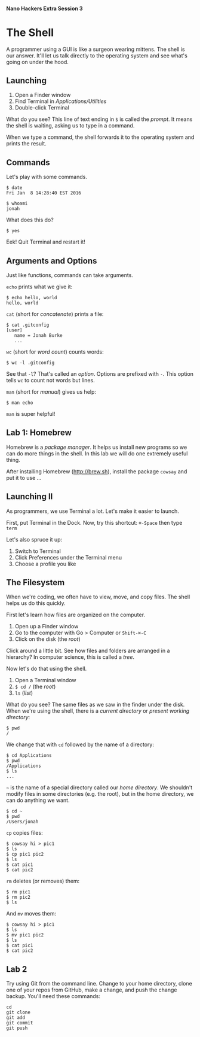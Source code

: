 #### Nano Hackers Extra Session 3

# The Shell

A programmer using a GUI is like a surgeon wearing mittens. The shell is our answer. It'll let us talk directly to the operating system and see what's going on under the hood.

## Launching

1. Open a Finder window
2. Find Terminal in _Applications/Utilities_
3. Double-click Terminal

What do you see? This line of text ending in `$` is called the _prompt_. It means the shell is waiting, asking us to type in a command.

When we type a command, the shell forwards it to the operating system and prints the result.

## Commands

Let's play with some commands.

```
$ date
Fri Jan  8 14:28:40 EST 2016
```

```
$ whoami
jonah
```

What does this do?

```
$ yes
```

Eek! Quit Terminal and restart it!

## Arguments and Options

Just like functions, commands can take arguments.

`echo` prints what we give it:

```
$ echo hello, world
hello, world
```

`cat` (short for _concatenate_) prints a file:

```
$ cat .gitconfig
[user]
   name = Jonah Burke
   ...
```

`wc` (short for _word count_) counts words:

```
$ wc -l .gitconfig
```

See that `-l`? That's called an _option_. Options are prefixed with `-`. This option tells `wc` to count not words but lines.

`man` (short for _manual_) gives us help:

```
$ man echo
```

`man` is super helpful!

## Lab 1: Homebrew

Homebrew is a _package manager_. It helps us install new programs so we can do more things in the shell. In this lab we will do one extremely useful thing.

After installing Homebrew (http://brew.sh), install the package `cowsay` and put it to use ...

## Launching II

As programmers, we use Terminal a lot. Let's make it easier to launch.

First, put Terminal in the Dock. Now, try this shortcut: `⌘-Space` then type `term`

Let's also spruce it up:

1. Switch to Terminal
2. Click Preferences under the Terminal menu
3. Choose a profile you like

## The Filesystem

When we're coding, we often have to view, move, and copy files. The shell helps us do this quickly.

First let's learn how files are organized on the computer.

1. Open up a Finder window
2. Go to the computer with Go > Computer or `Shift-⌘-C` 
3. Click on the disk (the _root_)

Click around a little bit. See how files and folders are arranged in a hierarchy? In computer science, this is called a _tree_.

Now let's do that using the shell.

1. Open a Terminal window
2. `$ cd /` (the _root_)
3. `ls` (_list_)

What do you see? The same files as we saw in the finder under the disk. When we're using the shell, there is a _current directory_ or _present working directory_:

```
$ pwd
/
```

We change that with `cd` followed by the name of a directory:

```
$ cd Applications
$ pwd
/Applications
$ ls
...
```

`~` is the name of a special directory called our _home directory_. We shouldn't modify files in some directories (e.g. the root), but in the home directory, we can do anything we want.

```
$ cd ~
$ pwd
/Users/jonah
```

`cp` copies files:

```
$ cowsay hi > pic1
$ ls
$ cp pic1 pic2
$ ls
$ cat pic1
$ cat pic2
```

`rm` deletes (or removes) them:

```
$ rm pic1
$ rm pic2
$ ls
```

And `mv` moves them:

```
$ cowsay hi > pic1
$ ls
$ mv pic1 pic2
$ ls
$ cat pic1
$ cat pic2
```

## Lab 2

Try using Git from the command line. Change to your home directory, clone one of your repos from GitHub, make a change, and push the change backup. You'll need these commands:

```
cd
git clone
git add
git commit
git push
```